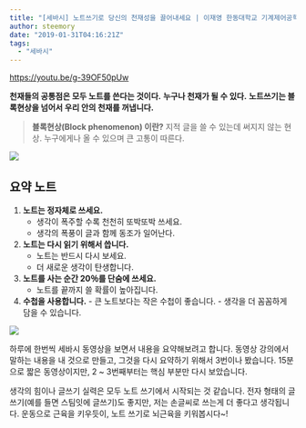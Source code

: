 ```yaml
---
title: "[세바시] 노트쓰기로 당신의 천재성을 끌어내세요 | 이재영 한동대학교 기계제어공학부 포스코 석좌교수 | 세바시 890회"
author: steemory
date: "2019-01-31T04:16:21Z"
tags:
  - "세바시"
---
```

https://youtu.be/g-39OF50pUw

**천재들의 공통점은 모두 노트를 쓴다는 것이다.**
**누구나 천재가 될 수 있다.**
**노트쓰기는 블록현상을 넘어서 **우리 안의 천재**를 꺼냅니다.**
> **블록현상(Block phenomenon) 이란?**
> 지적 글을 쓸 수 있는데 써지지 않는 현상. 
> 누구에게나 올 수 있으며 큰 고통이 따른다.

![](https://steemitimages.com/p/2xVmzkbNCvpxFuJEEiPwkVxj4pHgMZAZywFAaoRemXS8uUYNtSrnPZAJJpaPDRQAZBAtYRYDsEoQRBUZFt6b1FBU1CCrVMZSqQk6bFBXrPqKqyJAooVD3RqyyfsMyWoUKrsAXN93vK97WnpdUPCjzDGtprWVYHXzSWtu5ESERrv4yS1tuTqy9fBnYJ47S7XQVQKDeH2w)

## 요약 노트

1. **노트는 정자체로 쓰세요.**
	- 생각이 폭주할 수록 천천히 또박또박 쓰세요.
	- 생각의 폭풍이 글과 함께 동조가 일어난다.
2. **노트는 다시 읽기 위해서 씁니다.**
	- 노트는 반드시 다시 보세요.
	- 더 새로운 생각이 탄생합니다.
3. **노트를 사는 순간 20％를 단숨에 쓰세요.**
	- 노트를 끝까지 쓸 확률이 높아집니다.
4. **수첩을 사용합니다.**
        - 큰 노트보다는 작은 수첩이 좋습니다.
        - 생각을 더 꼼꼼하게 담을 수 있습니다.

![](https://steemitimages.com/p/2xVmzkbNCvpxFuJEEiPwkVxj4pHgMZAZywFAaoRemXS8uUYNtSrnPZAJJpaPDRQAZBAtYRYDsEoQRBUZFt6b1FBU1CCrVMZSqQk6bFBXrPqKqyJAooVD3RqyyfsMyWoUKrsAXN93vK97WnpdUPCjzDGtprWVYHXzSWtu5ESERrv4yS1tuTqy9fBnYJ47S7XQVQKDeH2w)

하루에 한번씩 세바시 동영상을 보면서 내용을 요약해보려고 합니다. 
동영상 강의에서 말하는 내용을 내 것으로 만들고, 그것을 다시 요약하기 위해서 3번이나 봤습니다. 
15분으로 짧은 동영상이지만, 2 ~ 3번째부터는 핵심 부분만 다시 보았습니다.

생각의 힘이나 글쓰기 실력은 모두 노트 쓰기에서 시작되는 것 같습니다.
전자 형태의 글쓰기(예를 들면 스팀잇에 글쓰기)도 좋지만, 저는 손글씨로 쓰는게 더 좋다고 생각됩니다.
운동으로 근육을 키우듯이, 노트 쓰기로 뇌근육을 키워봅시다~!
